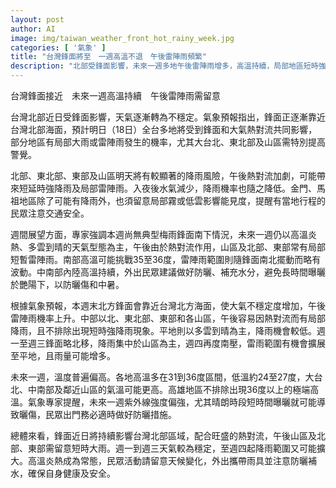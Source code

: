 ```yaml
---
layout: post
author: AI
image: img/taiwan_weather_front_hot_rainy_week.jpg
categories: [ '氣象' ]
title: "台灣鋒面將至　一週高溫不退　午後雷陣雨頻繁"
description: "北部受鋒面影響，未來一週多地午後雷陣雨增多，高溫持續，局部地區短時強降雨需警覺，防曬補水、攜帶雨具成日常標配。"
---
```

台灣鋒面接近　未來一週高溫持續　午後雷陣雨需留意

台灣北部近日受鋒面影響，天氣逐漸轉為不穩定。氣象預報指出，鋒面正逐漸靠近台灣北部海面，預計明日（18日）全台多地將受到鋒面和大氣熱對流共同影響，部分地區有局部大雨或雷陣雨發生的機率，尤其大台北、東北部及山區需特別提高警覺。

北部、東北部、東部及山區明天將有較顯著的降雨風險，午後熱對流加劇，可能帶來短延時強降雨及局部雷陣雨。入夜後水氣減少，降雨機率也隨之降低。金門、馬祖地區除了可能有降雨外，也須留意局部霧或低雲影響能見度，提醒有當地行程的民眾注意交通安全。

週間展望方面，專家強調本週尚無典型梅雨鋒面南下情況，未來一週仍以高溫炎熱、多雲到晴的天氣型態為主，午後由於熱對流作用，山區及北部、東部常有局部短暫雷陣雨。南部高溫可能挑戰35至36度，雷陣雨範圍則隨鋒面南北擺動而略有波動。中南部內陸高溫持續，外出民眾建議做好防曬、補充水分，避免長時間曝曬於艷陽下，以防曬傷和中暑。

根據氣象預報，本週末北方鋒面會靠近台灣北方海面，使大氣不穩定度增加，午後雷陣雨機率上升。中部以北、東北部、東部和各山區，午後容易因熱對流而有局部降雨，且不排除出現短時強降雨現象。平地則以多雲到晴為主，降雨機會較低。週一至週三鋒面略北移，降雨集中於山區為主，週四再度南壓，雷雨範圍有機會擴展至平地，且雨量可能增多。

未來一週，溫度普遍偏高。各地高溫多在31到36度區間，低溫約24至27度，大台北、中南部及鄰近山區的氣溫可能更高。高雄地區不排除出現36度以上的極端高溫。氣象專家提醒，未來一週紫外線強度偏強，尤其晴朗時段短時間曝曬就可能導致曬傷，民眾出門務必適時做好防曬措施。

總體來看，鋒面近日將持續影響台灣北部區域，配合旺盛的熱對流，午後山區及北部、東部需留意短時大雨。週一到週三天氣較為穩定，至週四起降雨範圍又可能擴大。高溫炎熱成為常態，民眾活動請留意天候變化，外出攜帶雨具並注意防曬補水，確保自身健康及安全。